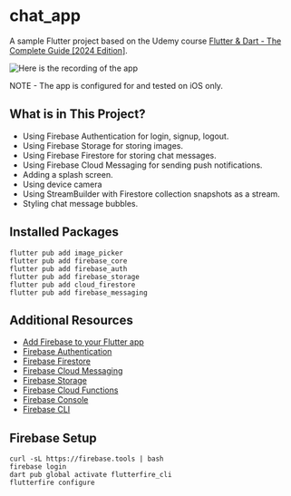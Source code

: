 # chat_app

A sample Flutter project based on the Udemy course [Flutter & Dart - The Complete Guide [2024 Edition]](https://www.udemy.com/course/fluhttps://www.udemy.com/course/learn-flutter-dart-to-build-ios-android-apps/).

![Here is the recording of the app](recording.gif)

NOTE - The app is configured for and tested on iOS only.

## What is in This Project?

* Using Firebase Authentication for login, signup, logout.
* Using Firebase Storage for storing images.
* Using Firebase Firestore for storing chat messages.
* Using Firebase Cloud Messaging for sending push notifications.
* Adding a splash screen.
* Using device camera
* Using StreamBuilder with Firestore collection snapshots as a stream.
* Styling chat message bubbles.


## Installed Packages

```shell
flutter pub add image_picker
flutter pub add firebase_core
flutter pub add firebase_auth
flutter pub add firebase_storage
flutter pub add cloud_firestore
flutter pub add firebase_messaging
```

## Additional Resources

* [Add Firebase to your Flutter app](https://firebase.google.com/docs/flutter/setup?platform=ios)
* [Firebase Authentication](https://firebase.google.com/docs/auth)
* [Firebase Firestore](https://firebase.google.com/docs/firestore)
* [Firebase Cloud Messaging](https://firebase.google.com/docs/cloud-messaging)
* [Firebase Storage](https://firebase.google.com/docs/storage)
* [Firebase Cloud Functions](https://firebase.google.com/docs/functions)
* [Firebase Console](https://console.firebase.google.com/)
* [Firebase CLI](https://firebase.google.com/docs/cli)

## Firebase Setup

```shell
curl -sL https://firebase.tools | bash
firebase login
dart pub global activate flutterfire_cli
flutterfire configure
```


